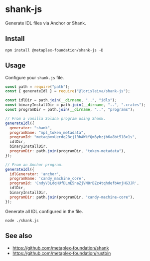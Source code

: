 # shank-js

Generate IDL files via Anchor or Shank.

## Install

```
npm install @metaplex-foundation/shank-js -D
```

## Usage

Configure your `shank.js` file.

```js
const path = require("path");
const { generateIdl } = require("@lorisleiva/shank-js");

const idlDir = path.join(__dirname, "..", "idls");
const binaryInstallDir = path.join(__dirname, "..", ".crates");
const programDir = path.join(__dirname, "..", "programs");

// From a vanilla Solana program using Shank.
generateIdl({
  generator: "shank",
  programName: "mpl_token_metadata",
  programId: "metaqbxxUerdq28cj1RbAWkYQm3ybzjb6a8bt518x1s",
  idlDir,
  binaryInstallDir,
  programDir: path.join(programDir, "token-metadata"),
});

// From an Anchor program.
generateIdl({  
  idlGenerator: 'anchor',
  programName: 'candy_machine_core',
  programId: 'CndyV3LdqHUfDLmE5naZjVN8rBZz4tqhdefbAnjHG3JR',
  idlDir,
  binaryInstallDir,
  programDir: path.join(programDir, "candy-machine-core"),
});
```

Generate all IDL configured in the file.

```
node ./shank.js
```

## See also
- https://github.com/metaplex-foundation/shank
- https://github.com/metaplex-foundation/rustbin
